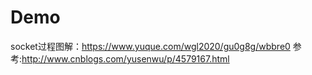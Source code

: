 # Demo
socket过程图解：https://www.yuque.com/wgl2020/gu0g8g/wbbre0
参考:http://www.cnblogs.com/yusenwu/p/4579167.html
